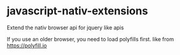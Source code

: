 # javascript-nativ-extensions
Extend the nativ browser api for jquery like apis

If you use an older browser, you need to load polyfills first. like from <a href="https://polyfill.io">https://polyfill.io</a> 
